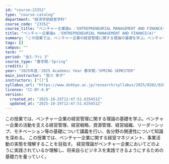 ```yaml
---
id: "course:23352"
type: "course-catalog"
department: "経済学部経営学科"
course_code: "23352"
course_title: "ベンチャー企業論a ／ENTREPRENEURIAL MANAGEMENT AND FINANCE(A)"
title: "ベンチャー企業論a ／ENTREPRENEURIAL MANAGEMENT AND FINANCE(A)"
summary: "この授業では、ベンチャー企業の経営管理に関する理論の基礎を学ぶ。ベンチャー企業の活動を支える経営管理、経営戦略、資源管理、経営組織、リーダーシップ、モチベーション等の基礎について講義を行い、各分野の関連性について知識を深める。 この授業では…"
tags: []
campus: ""
term: ""
period: "金3／Fri 3"
course_type: "春学期／Spring"
credits: 2
year: "2025年度／2025 Academic Year 春学期／SPRING SEMESTER"
main_instructor: "宮川 幸子"
instructors: ["[]"]
syllabus_url: "https://www.dokkyo.ac.jp/research/syllabus/2025/0202/0202_23352_ja_JP.html"
license: "CC-BY-4.0"
version:
  created_at: "2025-10-29T12:47:51.635451Z"
  updated_at: "2025-10-29T12:47:51.635451Z"
---
```

この授業では、ベンチャー企業の経営管理に関する理論の基礎を学ぶ。ベンチャー企業の活動を支える経営管理、経営戦略、資源管理、経営組織、リーダーシップ、モチベーション等の基礎について講義を行い、各分野の関連性について知識を深める。 この授業では、ベンチャー企業に関する経営マネジメント、事業活動の実態を理解することを目指す。 経営理論がベンチャー企業においてどのように実践されているか理解し、将来自らビジネスを実践できるようにするための基礎力を養っていく。
